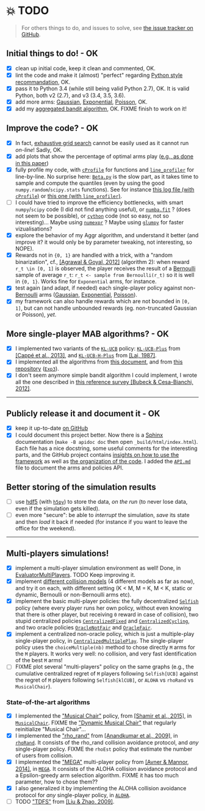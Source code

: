 # :boom: TODO
> For others things to do, and issues to solve, see [the issue tracker on GitHub](https://github.com/Naereen/AlgoBandits/issues).

## Initial things to do! - OK
- [x] clean up initial code, keep it clean and commented, OK.
- [x] lint the code and make it (almost) "perfect" regarding [Python style recommandation](https://www.python.org/dev/peps/pep-0008/), OK.
- [x] pass it to Python 3.4 (while still being valid Python 2.7), OK. It is valid Python, both v2 (2.7), and v3 (3.4, 3.5, 3.6).
- [x] add more arms: [Gaussian](Arms/Gaussian.py), [Exponential](Arms/Exponential.py), [Poisson](Arms/Poisson.py), OK.
- [x] add my [aggregated bandit algorithm](Policies/Aggr.py), OK. FIXME finish to work on it!

## Improve the code? - OK
- [x] In fact, [exhaustive grid search](http://scikit-learn.org/stable/modules/grid_search.html#exhaustive-grid-search) cannot be easily used as it cannot run *on-line*! Sadly, OK.
- [x] add plots that show the percentage of optimal arms play ([e.g., as done in this paper](http://www.cs.mcgill.ca/~vkules/bandits.pdf#page=11))
- [x] fully profile my code, with [`cProfile`](https://docs.python.org/2/library/profile.html) for functions and [`line_profiler`](https://github.com/rkern/line_profiler) for line-by-line. No surprise here: [`Beta.py`](Policies/Beta.py) is the slow part, as it takes time to sample and compute the quantiles (even by using the good `numpy.random`/`scipy.stats` functions). See for instance [this log file (with `cProfile`)](logs/main_py3_profile_log.txt) or [this one (with `line_profiler`)](logs/main_py3_line_profiler_log.txt).
- [ ] I could have tried to improve the efficiency bottlenecks, with smart `numpy`/`scipy` code (I did not find anything useful), or [`numba.fit`](http://numba.pydata.org/) ? (does not seem to be possible), or [`cython`](http://cython.org/) code (not so easy, not so interesting)... Maybe using [`numexpr`](https://github.com/pydata/numexpr/wiki/Numexpr-Users-Guide) ? Maybe using [`glumpy`](http://glumpy.readthedocs.io/en/latest/) for faster vizualisations?
- [x] explore the behavior of my Aggr algorithm, and understand it better (and improve it? it would only be by parameter tweaking, not interesting, so NOPE).
- [x] Rewards not in `{0, 1}` are handled with a trick, with a "random binarization", cf., [[Agrawal & Goyal, 2012]](http://jmlr.org/proceedings/papers/v23/agrawal12/agrawal12.pdf) (algorithm 2): when reward `r_t \in [0, 1]` is observed, the player receives the result of a [Bernoulli](Arms/Bernoulli.py) sample of average `r_t`: `r_t <- sample from Bernoulli(r_t)` so it is well in `{0, 1}`. Works fine for `Exponential` arms, for instance.
- [x] test again (and adapt, if needed) each single-player policy against non-[Bernoulli](Arms/Bernoulli.py) arms ([Gaussian](Arms/Gaussian.py), [Exponential](Arms/Exponential.py), [Poisson](Arms/Poisson.py)).
- [x] my framework can also handle rewards which are not bounded in `[0, 1]`, but can not handle unbounded rewards (eg. non-truncated Gaussian or Poisson), *yet*.

## More single-player MAB algorithms? - OK
- [x] I implemented two variants of the [`KL-UCB`](Policies/klUCB.py) policy: [`KL-UCB-Plus`](Policies/klUCBPlus.py) from [[Cappé et al., 2013]](https://arxiv.org/pdf/1210.1136.pdf), and [`KL-UCB-H-Plus`](Policies/klUCBHPlus.py) from [[Lai, 1987]](https://projecteuclid.org/download/pdf_1/euclid.aos/1176350495).
- [x] I implemented all the algorithms from [this document](http://www.cs.mcgill.ca/~vkules/bandits.pdf), and from [this repository](https://github.com/johnmyleswhite/BanditsBook/blob/master/python/algorithms/exp3/exp3.py) ([`Exp3`](Policies/Exp3.py)).
- [x] I don't seem anymore simple bandit algorithm I could implement, I wrote all the one described in [this reference survey [Bubeck & Cesa-Bianchi, 2012]](http://homes.di.unimi.it/~cesabian/Pubblicazioni/banditSurvey.pdf).

-----

## Publicly release it and document it - OK
- [x] keep it up-to-date [on GitHub](https://github.com/Naereen/AlgoBandits)
- [x] I could document this project better. Now there is a [Sphinx](http://sphinx-doc.org/) documentation (`make -B apidoc doc` then open `_build/html/index.html`). Each file has a nice docstring, some useful comments for the interesting parts, and the GitHub project contains [insights on how to use the framework](README.md#configuration) as well as [the organization of the code](README.md#code-organization). I added the [`API.md`](API.md) file to document the arms and policies API.

## Better storing of the simulation results
- [ ] use [hdf5](https://www.hdfgroup.org/HDF5/) (with [`h5py`](http://docs.h5py.org/en/latest/quick.html#core-concepts)) to store the data, *on the run* (to never lose data, even if the simulation gets killed).
- [ ] even more "secure": be able to *interrupt* the simulation, *save* its state and then *load* it back if needed (for instance if you want to leave the office for the weekend).

-----

## Multi-players simulations!
- [x] implement a multi-player simulation environment as well! Done, in [EvaluatorMultiPlayers](Environment/EvaluatorMultiPlayers.py). TODO Keep improving it.
- [x] implement [different collision models](Environment/CollisionModels.py) (4 different models as far as now), and try it on each, with different setting (K < M, M = K, M < K, static or dynamic, Bernoulli or non-Bernoulli arms etc).
- [x] implement the basic multi-player policies: the fully decentralized [`Selfish`](PoliciesMultiPlayers/Selfish.py) policy (where every player runs her own policy, without even knowing that there is other player, but receiving `0` reward in case of collision), two stupid centralized policies [`CentralizedFixed`](PoliciesMultiPlayers/CentralizedFixed.py) and [`CentralizedCycling`](PoliciesMultiPlayers/CentralizedCycling.py), and two oracle policies [`OracleNotFair`](PoliciesMultiPlayers/OracleNotFair.py) and [`OracleFair`](PoliciesMultiPlayers/OracleFair.py).
- [x] implement a centralized non-oracle policy, which is just a multiple-play single-player policy, in [`CentralizedMultiplePlay`](PoliciesMultiPlayers/CentralizedMultiplePlay.py). The single-player policy uses the `choiceMultiple(nb)` method to chose directly `M` arms for the `M` players. It works very well: no collision, and very fast identification of the best `M` arms!
- [ ] FIXME plot several "multi-players" policy on the same graphs (e.g., the cumulative centralized regret of `M` players following `Selfish[UCB]` against the regret of `M` players following `Selfish[klCUB]`, or `ALOHA` vs `rhoRand` vs `MusicalChair`).

### State-of-the-art algorithms
- [x] I implemented the ["Musical Chair"](https://arxiv.org/abs/1512.02866) policy, from [[Shamir et al., 2015]](https://arxiv.org/abs/1512.02866), in [`MusicalChair`](Policies/MusicalChair.py). FIXME the ["Dynamic Musical Chair"](https://arxiv.org/abs/1512.02866) that regularly reinitialize "Musical Chair"...
- [x] I implemented the ["rho_rand"](http://ieeexplore.ieee.org/document/5462144/) from [[Anandkumar et al., 2009]](http://ieeexplore.ieee.org/document/5462144/), in [`rhoRand`](PoliciesMultiPlayers/rhoRand.py). It consists of the rho_rand collision avoidance protocol, and *any* single-player policy. FIXME the `rhoEst` policy that estimate the number of users from collision.
- [x] I implemented the ["MEGA"](https://arxiv.org/abs/1404.5421) multi-player policy from [[Avner & Mannor, 2014]](https://arxiv.org/abs/1404.5421), in [`MEGA`](Policies/MEGA.py). It consists of the ALOHA collision avoidance protocol and a Epsilon-greedy arm selection algorithm. FIXME it has too much parameter, how to chose them??
- [x] I also generalized it by implementing the ALOHA collision avoidance protocol for *any* single-player policy, in [`ALOHA`](PoliciesMultiPlayers/ALOHA.py).
- [ ] TODO ["TDFS"](https://arxiv.org/abs/0910.2065v3) from [[Liu & Zhao, 2009]](https://arxiv.org/abs/0910.2065v3).
